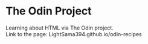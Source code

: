 # The Odin Project
Learning about HTML via The Odin project.
<br>
Link to the page: LightSama394.github.io/odin-recipes